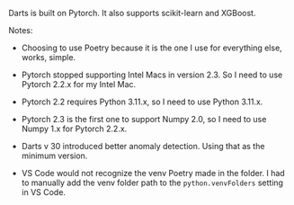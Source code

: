 Darts is built on Pytorch. It also supports scikit-learn and XGBoost.

Notes:
- Choosing to use Poetry because it is the one I use for everything else, works, simple.
- Pytorch stopped supporting Intel Macs in version 2.3. So I need to use Pytorch 2.2.x
  for my Intel Mac.
- Pytorch 2.2 requires Python 3.11.x, so I need to use Python 3.11.x.
- Pytorch 2.3 is the first one to support Numpy 2.0, so I need to use Numpy 1.x for
  Pytorch 2.2.x.
- Darts v 30 introduced better anomaly detection. Using that as the minimum version.

- VS Code would not recognize the venv Poetry made in the folder. I had to manually add
  the venv folder path to the `python.venvFolders` setting in VS Code.